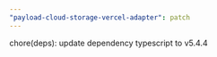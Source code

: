 ```yaml
---
"payload-cloud-storage-vercel-adapter": patch
---
```


chore(deps): update dependency typescript to v5.4.4
